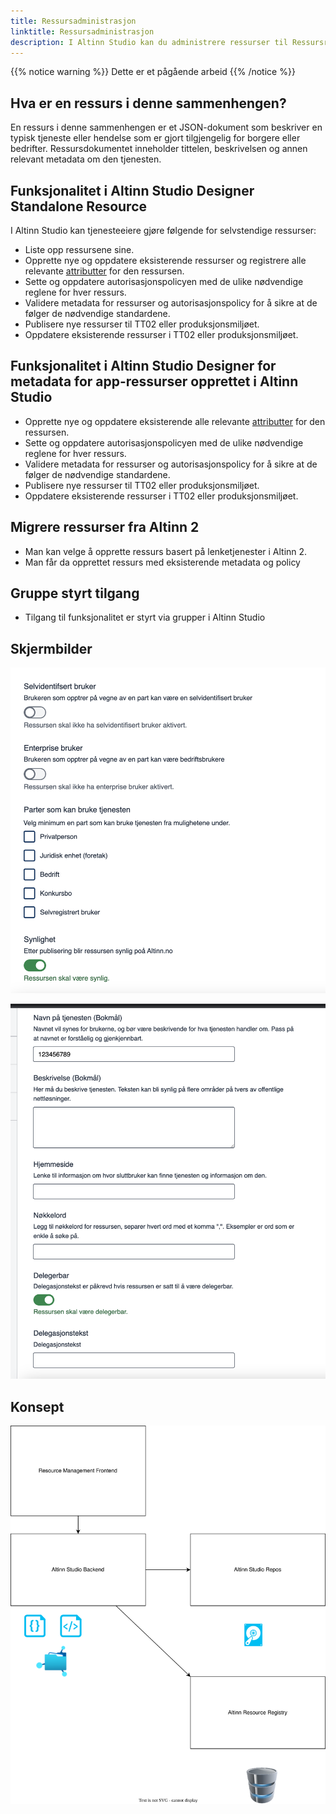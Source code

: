 ```yaml
---
title: Ressursadministrasjon
linktitle: Ressursadministrasjon
description: I Altinn Studio kan du administrere ressurser til Ressursregisteret
---
```


{{% notice warning %}}
Dette er et pågående arbeid
{{% /notice %}}

## Hva er en ressurs i denne sammenhengen?

En ressurs i denne sammenhengen er et JSON-dokument som beskriver en typisk tjeneste eller hendelse som er gjort tilgjengelig for borgere eller bedrifter. Ressursdokumentet inneholder tittelen, beskrivelsen og annen relevant metadata om den tjenesten.

## Funksjonalitet i Altinn Studio Designer Standalone Resource

I Altinn Studio kan tjenesteeiere gjøre følgende for selvstendige ressurser:

- Liste opp ressursene sine.
- Opprette nye og oppdatere eksisterende ressurser og registrere alle relevante [attributter](/authorization/what-do-you-get/resourceregistry/#resource-attributes) for den ressursen.
- Sette og oppdatere autorisasjonspolicyen med de ulike nødvendige reglene for hver ressurs.
- Validere metadata for ressurser og autorisasjonspolicy for å sikre at de følger de nødvendige standardene.
- Publisere nye ressurser til TT02 eller produksjonsmiljøet.
- Oppdatere eksisterende ressurser i TT02 eller produksjonsmiljøet.

## Funksjonalitet i Altinn Studio Designer for metadata for app-ressurser opprettet i Altinn Studio

- Opprette nye og oppdatere eksisterende alle relevante [attributter](/authorization/what-do-you-get/resourceregistry/#resource-attributes) for den ressursen.
- Sette og oppdatere autorisasjonspolicyen med de ulike nødvendige reglene for hver ressurs.
- Validere metadata for ressurser og autorisasjonspolicy for å sikre at de følger de nødvendige standardene.
- Publisere nye ressurser til TT02 eller produksjonsmiljøet.
- Oppdatere eksisterende ressurser i TT02 eller produksjonsmiljøet.

## Migrere ressurser fra Altinn 2

- Man kan velge å opprette ressurs basert på lenketjenester i Altinn 2. 
- Man får da opprettet ressurs med eksisterende metadata og policy

## Gruppe styrt tilgang

- Tilgang til funksjonalitet er styrt via grupper i Altinn Studio


## Skjermbilder

![Skisse](screen1.png "Skjermbilde")

![Skisse](screen2.png "Skjermbilde")


## Konsept

![Konsept](concept.drawio.svg)
